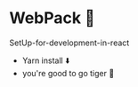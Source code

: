# WebPack 🐐

SetUp-for-development-in-react

+ Yarn install :arrow_down:
+ you're good to go tiger :boxing_glove:
